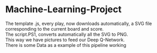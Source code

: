 # Machine-Learning-Project

The template .js, every play, now downloads automatically, a SVG file corresponding to the current board and score. <br />
The script.PS1, converts automatically all the SVG to PNG. <br />
This way we have pictures to feed our Deep Q-Network. <br />
There is some Data as a example of this pipeline working <br />
